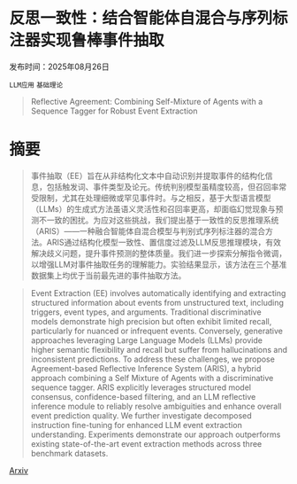 # 反思一致性：结合智能体自混合与序列标注器实现鲁棒事件抽取

发布时间：2025年08月26日

`LLM应用` `基础理论`

> Reflective Agreement: Combining Self-Mixture of Agents with a Sequence Tagger for Robust Event Extraction

# 摘要

> 事件抽取（EE）旨在从非结构化文本中自动识别并提取事件的结构化信息，包括触发词、事件类型及论元。传统判别模型虽精度较高，但召回率常受限制，尤其在处理细微或罕见事件时。与之相反，基于大型语言模型（LLMs）的生成式方法虽语义灵活性和召回率更高，却面临幻觉现象与预测不一致的困扰。为应对这些挑战，我们提出基于一致性的反思推理系统（ARIS）——一种融合智能体自混合模型与判别式序列标注器的混合方法。ARIS通过结构化模型一致性、置信度过滤及LLM反思推理模块，有效解决歧义问题，提升事件预测的整体质量。我们进一步探索分解指令微调，以增强LLM对事件抽取任务的理解能力。实验结果显示，该方法在三个基准数据集上均优于当前最先进的事件抽取方法。

> Event Extraction (EE) involves automatically identifying and extracting structured information about events from unstructured text, including triggers, event types, and arguments. Traditional discriminative models demonstrate high precision but often exhibit limited recall, particularly for nuanced or infrequent events. Conversely, generative approaches leveraging Large Language Models (LLMs) provide higher semantic flexibility and recall but suffer from hallucinations and inconsistent predictions. To address these challenges, we propose Agreement-based Reflective Inference System (ARIS), a hybrid approach combining a Self Mixture of Agents with a discriminative sequence tagger. ARIS explicitly leverages structured model consensus, confidence-based filtering, and an LLM reflective inference module to reliably resolve ambiguities and enhance overall event prediction quality. We further investigate decomposed instruction fine-tuning for enhanced LLM event extraction understanding. Experiments demonstrate our approach outperforms existing state-of-the-art event extraction methods across three benchmark datasets.

[Arxiv](https://arxiv.org/abs/2508.19359)